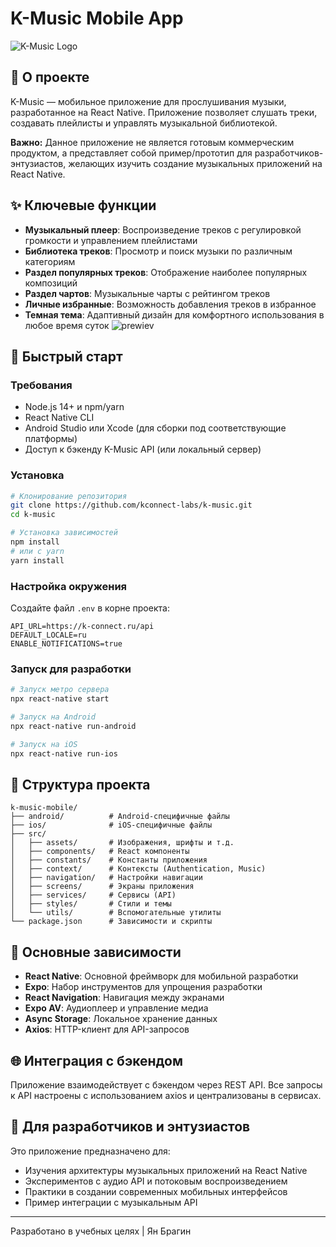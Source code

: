 # K-Music Mobile App

![K-Music Logo](https://k-connect.ru/icon-192.png)


## 🌟 О проекте

K-Music — мобильное приложение для прослушивания музыки, разработанное на React Native. Приложение позволяет слушать треки, создавать плейлисты и управлять музыкальной библиотекой. 

**Важно:** Данное приложение не является готовым коммерческим продуктом, а представляет собой пример/прототип для разработчиков-энтузиастов, желающих изучить создание музыкальных приложений на React Native.

## ✨ Ключевые функции

- **Музыкальный плеер**: Воспроизведение треков с регулировкой громкости и управлением плейлистами
- **Библиотека треков**: Просмотр и поиск музыки по различным категориям
- **Раздел популярных треков**: Отображение наиболее популярных композиций
- **Раздел чартов**: Музыкальные чарты с рейтингом треков
- **Личные избранные**: Возможность добавления треков в избранное
- **Темная тема**: Адаптивный дизайн для комфортного использования в любое время суток
![prewiev](https://k-connect.ru/static/uploads/post/1603/photo_2025-04-26_00.04.33.jpeg)
## 🚀 Быстрый старт

### Требования

- Node.js 14+ и npm/yarn
- React Native CLI
- Android Studio или Xcode (для сборки под соответствующие платформы)
- Доступ к бэкенду K-Music API (или локальный сервер)

### Установка

```bash
# Клонирование репозитория
git clone https://github.com/kconnect-labs/k-music.git
cd k-music

# Установка зависимостей
npm install
# или с yarn
yarn install
```

### Настройка окружения

Создайте файл `.env` в корне проекта:

```
API_URL=https://k-connect.ru/api
DEFAULT_LOCALE=ru
ENABLE_NOTIFICATIONS=true
```

### Запуск для разработки

```bash
# Запуск метро сервера
npx react-native start

# Запуск на Android
npx react-native run-android

# Запуск на iOS
npx react-native run-ios
```

## 📁 Структура проекта

```
k-music-mobile/
├── android/          # Android-специфичные файлы
├── ios/              # iOS-специфичные файлы
├── src/
│   ├── assets/       # Изображения, шрифты и т.д.
│   ├── components/   # React компоненты
│   ├── constants/    # Константы приложения
│   ├── context/      # Контексты (Authentication, Music)
│   ├── navigation/   # Настройки навигации
│   ├── screens/      # Экраны приложения
│   ├── services/     # Сервисы (API)
│   ├── styles/       # Стили и темы
│   └── utils/        # Вспомогательные утилиты
└── package.json      # Зависимости и скрипты
```

## 🔧 Основные зависимости

- **React Native**: Основной фреймворк для мобильной разработки
- **Expo**: Набор инструментов для упрощения разработки
- **React Navigation**: Навигация между экранами
- **Expo AV**: Аудиоплеер и управление медиа
- **Async Storage**: Локальное хранение данных
- **Axios**: HTTP-клиент для API-запросов

## 🌐 Интеграция с бэкендом

Приложение взаимодействует с бэкендом через REST API. Все запросы к API настроены с использованием axios и централизованы в сервисах.

## 🎯 Для разработчиков и энтузиастов

Это приложение предназначено для:
- Изучения архитектуры музыкальных приложений на React Native
- Экспериментов с аудио API и потоковым воспроизведением
- Практики в создании современных мобильных интерфейсов
- Пример интеграции с музыкальным API


---

Разработано в учебных целях | Ян Брагин

